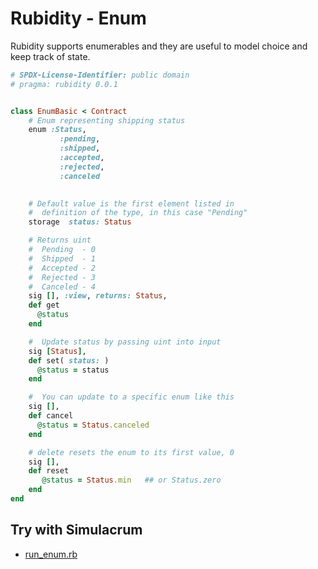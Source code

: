 # Rubidity - Enum


Rubidity supports enumerables and they are useful to model choice and keep track of state.


```ruby
# SPDX-License-Identifier: public domain
# pragma: rubidity 0.0.1


class EnumBasic < Contract
    # Enum representing shipping status
    enum :Status,
           :pending,
           :shipped,
           :accepted,
           :rejected,
           :canceled
    

    # Default value is the first element listed in
    #  definition of the type, in this case "Pending"
    storage  status: Status 

    # Returns uint
    #  Pending  - 0
    #  Shipped  - 1
    #  Accepted - 2
    #  Rejected - 3
    #  Canceled - 4
    sig [], :view, returns: Status, 
    def get
      @status
    end

    #  Update status by passing uint into input
    sig [Status],
    def set( status: ) 
      @status = status
    end

    #  You can update to a specific enum like this
    sig [],
    def cancel
      @status = Status.canceled
    end

    # delete resets the enum to its first value, 0
    sig [],
    def reset
       @status = Status.min   ## or Status.zero
    end
end
```


## Try with Simulacrum

- [run_enum.rb](run_enum.rb)
